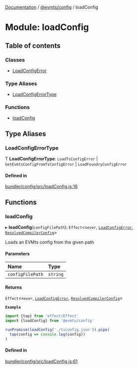 [Documentation](../README.md) / [@evmts/config](evmts_config.md) / loadConfig

# Module: loadConfig

## Table of contents

### Classes

- [LoadConfigError](../classes/evmts_config.loadConfig.LoadConfigError.md)

### Type Aliases

- [LoadConfigErrorType](evmts_config.loadConfig.md#loadconfigerrortype)

### Functions

- [loadConfig](evmts_config.loadConfig.md#loadconfig)

## Type Aliases

### LoadConfigErrorType

Ƭ **LoadConfigErrorType**: `LoadTsConfigError` \| `GetEvmtsConfigFromTsConfigError` \| `LoadFoundryConfigError`

#### Defined in

[bundler/config/src/loadConfig.js:16](https://github.com/evmts/evmts-monorepo/blob/main/bundler/config/src/loadConfig.js#L16)

## Functions

### loadConfig

▸ **loadConfig**(`configFilePath`): `Effect`\<`never`, [`LoadConfigError`](../classes/evmts_config.loadConfig.LoadConfigError.md), [`ResolvedCompilerConfig`](evmts_config.types.md#resolvedcompilerconfig)\>

Loads an EVMts config from the given path

#### Parameters

| Name | Type |
| :------ | :------ |
| `configFilePath` | `string` |

#### Returns

`Effect`\<`never`, [`LoadConfigError`](../classes/evmts_config.loadConfig.LoadConfigError.md), [`ResolvedCompilerConfig`](evmts_config.types.md#resolvedcompilerconfig)\>

**`Example`**

```ts
import {tap} from 'effect/Effect'
import {loadConfig} from '@evmts/config'

runPromise(loadConfig('./tsconfig.json')).pipe(
  tap(config => console.log(config))
)
```

#### Defined in

[bundler/config/src/loadConfig.js:61](https://github.com/evmts/evmts-monorepo/blob/main/bundler/config/src/loadConfig.js#L61)
